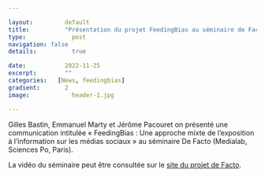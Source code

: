 ```yaml
---

layout:			default
title:  		"Présentation du projet FeedingBias au séminaire de Facto du Medialab (Sciences Po, Paris)"
type:			  post
navigation: false
details:		  true

date:   		2022-11-25
excerpt: 		""
categories:   [News, feedingbias]
gradient: 		2
image: 			  header-1.jpg

---
```


Gilles Bastin, Emmanuel Marty et Jérôme Pacouret on présenté une communication intitulée « FeedingBias : Une approche mixte de l’exposition à l’information sur les médias sociaux » au séminaire De Facto (Medialab, Sciences Po, Paris).

La vidéo du séminaire peut être consultée sur le [site du projet de Facto](https://defacto-observatoire.fr/Comprendre/Usages-des-reseaux-socio-numeriques-et-representations-sociales-de-la-politique-et-des-medias-pendant-la-campagne-presidentielle-de-2022-et-FeedingBias-Une-approche-mixte-de-l-exposition-a-l-information-sur-les-medias-sociaux-5eme-seminaire-de-recherche/).
